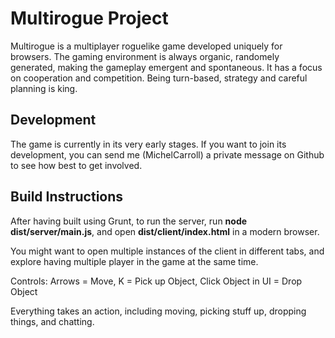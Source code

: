 
Multirogue Project
==================

Multirogue is a multiplayer roguelike game developed uniquely for browsers. The gaming environment is always organic, randomely generated, making
the gameplay emergent and spontaneous. It has a focus on cooperation and competition. Being turn-based, strategy and careful planning is king.

Development
-----------

The game is currently in its very early stages. If you want to join its development, you can send me (MichelCarroll) a private message on Github to see how best to get involved.

Build Instructions
------------------

After having built using Grunt, to run the server, run **node dist/server/main.js**, and open **dist/client/index.html** in a modern browser.

You might want to open multiple instances of the client in different tabs, and explore having multiple player in the game at the same time.

Controls:
Arrows = Move, 
K = Pick up Object, 
Click Object in UI = Drop Object

Everything takes an action, including moving, picking stuff up, dropping things, and chatting.
